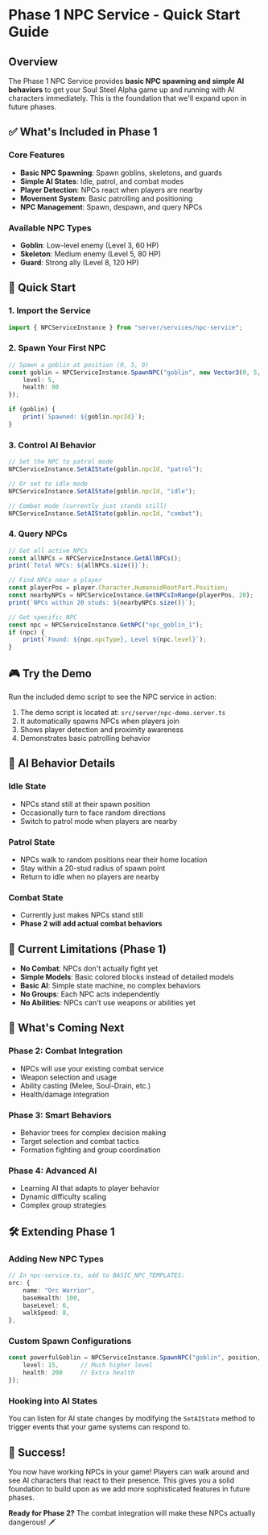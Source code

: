 # Phase 1 NPC Service - Quick Start Guide

## Overview

The Phase 1 NPC Service provides **basic NPC spawning and simple AI behaviors** to get your Soul Steel Alpha game up and running with AI characters immediately. This is the foundation that we'll expand upon in future phases.

## ✅ What's Included in Phase 1

### Core Features
- **Basic NPC Spawning**: Spawn goblins, skeletons, and guards
- **Simple AI States**: Idle, patrol, and combat modes
- **Player Detection**: NPCs react when players are nearby
- **Movement System**: Basic patrolling and positioning
- **NPC Management**: Spawn, despawn, and query NPCs

### Available NPC Types
- **Goblin**: Low-level enemy (Level 3, 60 HP)
- **Skeleton**: Medium enemy (Level 5, 80 HP)  
- **Guard**: Strong ally (Level 8, 120 HP)

## 🚀 Quick Start

### 1. Import the Service
```typescript
import { NPCServiceInstance } from "server/services/npc-service";
```

### 2. Spawn Your First NPC
```typescript
// Spawn a goblin at position (0, 5, 0)
const goblin = NPCServiceInstance.SpawnNPC("goblin", new Vector3(0, 5, 0), {
    level: 5,
    health: 80
});

if (goblin) {
    print(`Spawned: ${goblin.npcId}`);
}
```

### 3. Control AI Behavior
```typescript
// Set the NPC to patrol mode
NPCServiceInstance.SetAIState(goblin.npcId, "patrol");

// Or set to idle mode
NPCServiceInstance.SetAIState(goblin.npcId, "idle");

// Combat mode (currently just stands still)
NPCServiceInstance.SetAIState(goblin.npcId, "combat");
```

### 4. Query NPCs
```typescript
// Get all active NPCs
const allNPCs = NPCServiceInstance.GetAllNPCs();
print(`Total NPCs: ${allNPCs.size()}`);

// Find NPCs near a player
const playerPos = player.Character.HumanoidRootPart.Position;
const nearbyNPCs = NPCServiceInstance.GetNPCsInRange(playerPos, 20);
print(`NPCs within 20 studs: ${nearbyNPCs.size()}`);

// Get specific NPC
const npc = NPCServiceInstance.GetNPC("npc_goblin_1");
if (npc) {
    print(`Found: ${npc.npcType}, Level ${npc.level}`);
}
```

## 🎮 Try the Demo

Run the included demo script to see the NPC service in action:

1. The demo script is located at: `src/server/npc-demo.server.ts`
2. It automatically spawns NPCs when players join
3. Shows player detection and proximity awareness
4. Demonstrates basic patrolling behavior

## 🎯 AI Behavior Details

### Idle State
- NPCs stand still at their spawn position
- Occasionally turn to face random directions
- Switch to patrol mode when players are nearby

### Patrol State  
- NPCs walk to random positions near their home location
- Stay within a 20-stud radius of spawn point
- Return to idle when no players are nearby

### Combat State
- Currently just makes NPCs stand still
- **Phase 2 will add actual combat behaviors**

## 🔧 Current Limitations (Phase 1)

- **No Combat**: NPCs don't actually fight yet
- **Simple Models**: Basic colored blocks instead of detailed models
- **Basic AI**: Simple state machine, no complex behaviors
- **No Groups**: Each NPC acts independently
- **No Abilities**: NPCs can't use weapons or abilities yet

## 🚀 What's Coming Next

### Phase 2: Combat Integration
- NPCs will use your existing combat service
- Weapon selection and usage
- Ability casting (Melee, Soul-Drain, etc.)
- Health/damage integration

### Phase 3: Smart Behaviors
- Behavior trees for complex decision making
- Target selection and combat tactics
- Formation fighting and group coordination

### Phase 4: Advanced AI
- Learning AI that adapts to player behavior
- Dynamic difficulty scaling
- Complex group strategies

## 🛠️ Extending Phase 1

### Adding New NPC Types
```typescript
// In npc-service.ts, add to BASIC_NPC_TEMPLATES:
orc: {
    name: "Orc Warrior",
    baseHealth: 100,
    baseLevel: 6,
    walkSpeed: 8,
},
```

### Custom Spawn Configurations
```typescript
const powerfulGoblin = NPCServiceInstance.SpawnNPC("goblin", position, {
    level: 15,      // Much higher level
    health: 200     // Extra health
});
```

### Hooking into AI States
You can listen for AI state changes by modifying the `SetAIState` method to trigger events that your game systems can respond to.

## 🎉 Success! 

You now have working NPCs in your game! Players can walk around and see AI characters that react to their presence. This gives you a solid foundation to build upon as we add more sophisticated features in future phases.

**Ready for Phase 2?** The combat integration will make these NPCs actually dangerous! 🗡️
